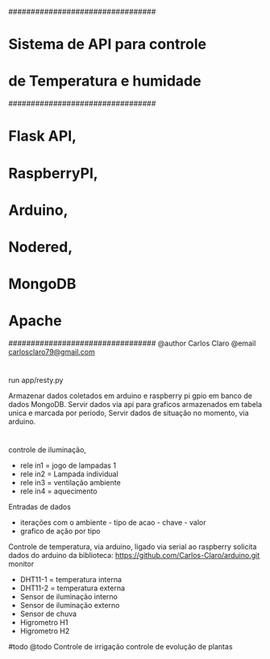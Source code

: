 #################################
# Sistema de API para controle 
# de Temperatura e humidade
#################################
# Flask API,
# RaspberryPI, 
# Arduino,
# Nodered,
# MongoDB
# Apache
#################################
@author Carlos Claro 
@email carlosclaro79@gmail.com
# 

run app/resty.py

Armazenar dados coletados em arduino e raspberry pi gpio
em banco de dados MongoDB.
Servir dados via api para graficos armazenados em tabela 
unica e marcada por periodo, 
Servir dados de situação no momento, via arduino.

#

controle de iluminação, 
- rele in1 = jogo de lampadas 1
- rele in2 = Lampada individual
- rele in3 = ventilação ambiente
- rele in4 = aquecimento

Entradas de dados
- iterações com o ambiente - tipo de acao - chave - valor
- grafico de ação por tipo

Controle de temperatura, via arduino, ligado via serial
ao raspberry solicita dados do arduino da biblioteca:
https://github.com/Carlos-Claro/arduino.git monitor
 
- DHT11-1 = temperatura interna
- DHT11-2 = temperatura externa
- Sensor de iluminação interno
- Sensor de iluminação externo
- Sensor de chuva
- Higrometro H1
- Higrometro H2

#todo 
@todo
Controle de irrigação 
controle de evolução de plantas



